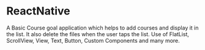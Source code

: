 # ReactNative
A Basic Course goal application which helps to add courses and display it in the list. It also delete the files when the user taps the list.
Use of FlatList, ScrollView, View, Text, Button, Custom Components and many more.

